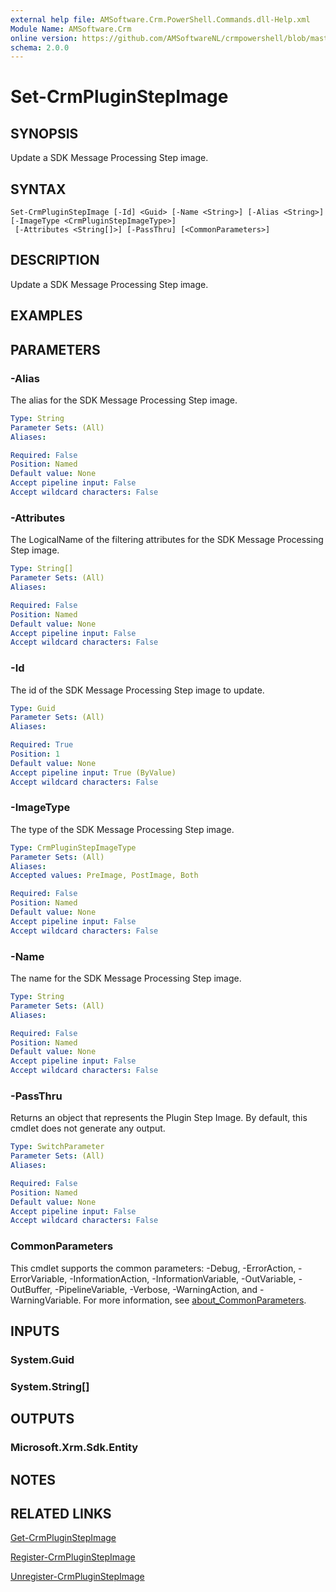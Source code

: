 ```yaml
---
external help file: AMSoftware.Crm.PowerShell.Commands.dll-Help.xml
Module Name: AMSoftware.Crm
online version: https://github.com/AMSoftwareNL/crmpowershell/blob/master/docs/Set-CrmPluginStepImage.md
schema: 2.0.0
---
```


# Set-CrmPluginStepImage

## SYNOPSIS
Update a SDK Message Processing Step image.

## SYNTAX

```
Set-CrmPluginStepImage [-Id] <Guid> [-Name <String>] [-Alias <String>] [-ImageType <CrmPluginStepImageType>]
 [-Attributes <String[]>] [-PassThru] [<CommonParameters>]
```

## DESCRIPTION
Update a SDK Message Processing Step image.

## EXAMPLES

## PARAMETERS

### -Alias
The alias for the SDK Message Processing Step image.

```yaml
Type: String
Parameter Sets: (All)
Aliases:

Required: False
Position: Named
Default value: None
Accept pipeline input: False
Accept wildcard characters: False
```

### -Attributes
The LogicalName of the filtering attributes for the SDK Message Processing Step image.

```yaml
Type: String[]
Parameter Sets: (All)
Aliases:

Required: False
Position: Named
Default value: None
Accept pipeline input: False
Accept wildcard characters: False
```

### -Id
The id of the SDK Message Processing Step image to update.

```yaml
Type: Guid
Parameter Sets: (All)
Aliases:

Required: True
Position: 1
Default value: None
Accept pipeline input: True (ByValue)
Accept wildcard characters: False
```

### -ImageType
The type of the SDK Message Processing Step image.

```yaml
Type: CrmPluginStepImageType
Parameter Sets: (All)
Aliases:
Accepted values: PreImage, PostImage, Both

Required: False
Position: Named
Default value: None
Accept pipeline input: False
Accept wildcard characters: False
```

### -Name
The name for the SDK Message Processing Step image.

```yaml
Type: String
Parameter Sets: (All)
Aliases:

Required: False
Position: Named
Default value: None
Accept pipeline input: False
Accept wildcard characters: False
```

### -PassThru
Returns an object that represents the Plugin Step Image. By default, this cmdlet does not generate any output.

```yaml
Type: SwitchParameter
Parameter Sets: (All)
Aliases:

Required: False
Position: Named
Default value: None
Accept pipeline input: False
Accept wildcard characters: False
```

### CommonParameters
This cmdlet supports the common parameters: -Debug, -ErrorAction, -ErrorVariable, -InformationAction, -InformationVariable, -OutVariable, -OutBuffer, -PipelineVariable, -Verbose, -WarningAction, and -WarningVariable. For more information, see [about_CommonParameters](http://go.microsoft.com/fwlink/?LinkID=113216).

## INPUTS

### System.Guid

### System.String[]

## OUTPUTS

### Microsoft.Xrm.Sdk.Entity

## NOTES

## RELATED LINKS

[Get-CrmPluginStepImage](Get-CrmPluginStepImage.md)

[Register-CrmPluginStepImage](Register-CrmPluginStepImage.md)

[Unregister-CrmPluginStepImage](Unregister-CrmPluginStepImage.md)